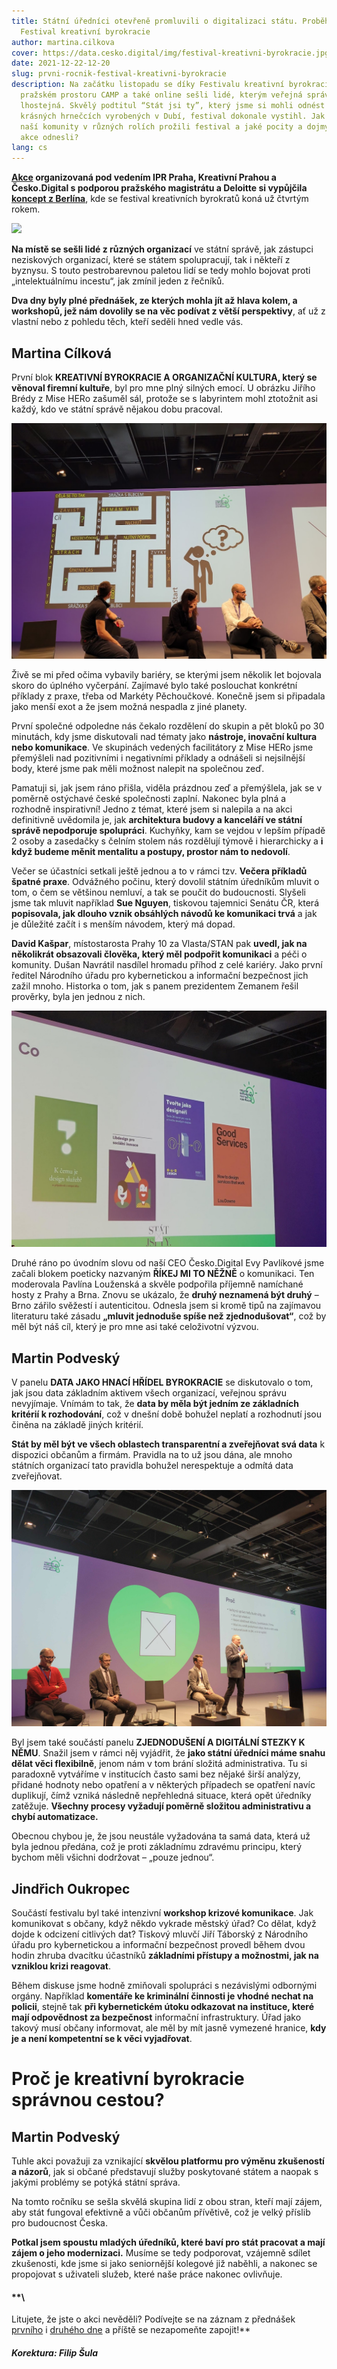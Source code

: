 ```yaml
---
title: Státní úředníci otevřeně promluvili o digitalizaci státu. Proběhl první
  Festival kreativní byrokracie
author: martina.cilkova
cover: https://data.cesko.digital/img/festival-kreativni-byrokracie.jpg
date: 2021-12-22-12-20
slug: prvni-rocnik-festival-kreativni-byrokracie
description: Na začátku listopadu se díky Festivalu kreativní byrokracie v
  pražském prostoru CAMP a také online sešli lidé, kterým veřejná správa není
  lhostejná. Skvělý podtitul “Stát jsi ty”, který jsme si mohli odnést na
  krásných hrnečcích vyrobených v Dubí, festival dokonale vystihl. Jak členové
  naší komunity v různých rolích prožili festival a jaké pocity a dojmy si z
  akce odnesli?
lang: cs
---
```

**[Akce](https://creativebureaucracy.cz/) organizovaná pod vedením IPR Praha, Kreativní Prahou a Česko.Digital s podporou pražského magistrátu a Deloitte si vypůjčila [koncept z Berlína](https://creativebureaucracy.org/)**, kde se festival kreativních byrokratů koná už čtvrtým rokem.

![](stát-si-ty.jpg)

**Na místě se sešli lidé z různých organizací** ve státní správě, jak zástupci neziskových organizací, které se státem spolupracují, tak i někteří z byznysu. S touto pestrobarevnou paletou lidí se tedy mohlo bojovat proti „intelektuálnímu incestu“, jak zmínil jeden z řečníků.

**Dva dny byly plné přednášek, ze kterých mohla jít až hlava kolem, a workshopů, jež nám dovolily se na věc podívat z větší perspektivy**, ať už z vlastní nebo z pohledu těch, kteří seděli hned vedle vás.

## Martina Cílková

První blok **KREATIVNÍ BYROKRACIE A ORGANIZAČNÍ KULTURA, který se věnoval firemní kultuře**, byl pro mne plný silných emocí. U obrázku Jiřího Brédy z Mise HERo zašuměl sál, protože se s labyrintem mohl ztotožnit asi každý, kdo ve státní správě nějakou dobu pracoval.

![](20211108_095027.jpg)

Živě se mi před očima vybavily bariéry, se kterými jsem několik let bojovala skoro do úplného vyčerpání. Zajímavé bylo také poslouchat konkrétní příklady z praxe, třeba od Markéty Pěchoučkové. Konečně jsem si připadala jako menší exot a že jsem možná nespadla z jiné planety.

První společné odpoledne nás čekalo rozdělení do skupin a pět bloků po 30 minutách, kdy jsme diskutovali nad tématy jako **nástroje, inovační kultura nebo komunikace**. Ve skupinách vedených facilitátory z Mise HERo jsme přemýšleli nad pozitivními i negativními příklady a odnášeli si nejsilnější body, které jsme pak měli možnost nalepit na společnou zeď.

Pamatuji si, jak jsem ráno přišla, viděla prázdnou zeď a přemýšlela, jak se v poměrně ostýchavé české společnosti zaplní. Nakonec byla plná a rozhodně inspirativní! Jedno z témat, které jsem si nalepila a na akci definitivně uvědomila je, jak **architektura budovy a kanceláří ve státní správě nepodporuje spolupráci**. Kuchyňky, kam se vejdou v lepším případě 2 osoby a zasedačky s čelním stolem nás rozdělují týmově i hierarchicky a **i když budeme měnit mentalitu a postupy, prostor nám to nedovolí**.

Večer se účastníci setkali ještě jednou a to v rámci tzv. **Večera příkladů špatné praxe**. Odvážného počinu, který dovolil státním úředníkům mluvit o tom, o čem se většinou nemluví, a tak se poučit do budoucnosti. Slyšeli jsme tak mluvit například **Sue Nguyen**, tiskovou tajemnici Senátu ČR, která **popisovala, jak dlouho vznik obsáhlých návodů ke komunikaci trvá** a jak je důležité začít i s menším návodem, který má dopad.

**David Kašpar**, místostarosta Prahy 10 za Vlasta/STAN pak **uvedl, jak na několikrát obsazovali člověka, který měl podpořit komunikaci** a péči o komunity. Dušan Navrátil nasdílel hromadu příhod z celé kariéry. Jako první ředitel Národního úřadu pro kybernetickou a informační bezpečnost jich zažil mnoho. Historka o tom, jak s panem prezidentem Zemanem řešil prověrky, byla jen jednou z nich.

![](festival-kreativni-byrokracie-prezentace.jpg)

Druhé ráno po úvodním slovu od naší CEO Česko.Digital Evy Pavlíkové jsme začali blokem poeticky nazvaným **ŘÍKEJ MI TO NĚŽNĚ** o komunikaci. Ten moderovala Pavlína Louženská a skvěle podpořila příjemně namíchané hosty z Prahy a Brna. Znovu se ukázalo, že **druhý neznamená být druhý** – Brno zářilo svěžestí i autenticitou. Odnesla jsem si kromě tipů na zajímavou literaturu také zásadu **„mluvit jednoduše spíše než zjednodušovat“**, což by měl být náš cíl, který je pro mne asi také celoživotní výzvou.

## Martin Podveský

V panelu **DATA JAKO HNACÍ HŘÍDEL BYROKRACIE** se diskutovalo o tom, jak jsou data základním aktivem všech organizací, veřejnou správu nevyjímaje. Vnímám to tak, že **data by měla být jedním ze základních kritérií k rozhodování**, což v dnešní době bohužel neplatí a rozhodnutí jsou činěna na základě jiných kritérií.

**Stát by měl být ve všech oblastech transparentní a zveřejňovat svá data** k dispozici občanům a firmám. Pravidla na to už jsou dána, ale mnoho státních organizací tato pravidla bohužel nerespektuje a odmítá data zveřejňovat.

![](prezentace-festival.png)

Byl jsem také součástí panelu **ZJEDNODUŠENÍ A DIGITÁLNÍ STEZKY K NĚMU**. Snažil jsem v rámci něj vyjádřit, že **jako státní úředníci máme snahu dělat věci flexibilně**, jenom nám v tom brání složitá administrativa. Tu si paradoxně vytváříme v institucích často sami bez nějaké širší analýzy, přidané hodnoty nebo opatření a v některých případech se opatření navíc duplikují, čímž vzniká následně nepřehledná situace, která opět úředníky zatěžuje. **Všechny procesy vyžadují poměrně složitou administrativu a chybí automatizace.** 

Obecnou chybou je, že jsou neustále vyžadována ta samá data, která už byla jednou předána, což je proti základnímu zdravému principu, který bychom měli všichni dodržovat – „pouze jednou“.

## Jindřich Oukropec

Součástí festivalu byl také intenzivní **workshop krizové komunikace**. Jak komunikovat s občany, když někdo vykrade městský úřad? Co dělat, když dojde k odcizení citlivých dat? Tiskový mluvčí Jiří Táborský z Národního úřadu pro kybernetickou a informační bezpečnost provedl během dvou hodin zhruba dvacítku účastníků **základními přístupy a možnostmi, jak na vzniklou krizi reagovat**.

Během diskuse jsme hodně zmiňovali spolupráci s nezávislými odbornými orgány. Například **komentáře ke kriminální činnosti je vhodné nechat na policii**, stejně tak **při kybernetickém útoku odkazovat na instituce, které mají odpovědnost za bezpečnost** informační infrastruktury. Úřad jako takový musí občany informovat, ale měl by mít jasně vymezené hranice, **kdy je a není kompetentní se k věci vyjadřovat**.

# Proč je kreativní byrokracie správnou cestou?

## Martin Podveský

Tuhle akci považuji za vznikající **skvělou platformu pro výměnu zkušeností a názorů**, jak si občané představují služby poskytované státem a naopak s jakými problémy se potýká státní správa.

Na tomto ročníku se sešla skvělá skupina lidí z obou stran, kteří mají zájem, aby stát fungoval efektivně a vůči občanům přívětivě, což je velký příslib pro budoucnost Česka.

**Potkal jsem spoustu mladých úředníků, které baví pro stát pracovat a mají zájem o jeho modernizaci.** Musíme se tedy podporovat, vzájemně sdílet zkušenosti, kde jsme si jako seniornější kolegové již naběhli, a nakonec se propojovat s uživateli služeb, které naše práce nakonec ovlivňuje.

#### **\
Litujete, že jste o akci nevěděli? Podívejte se na záznam z přednášek [prvního](https://www.youtube.com/watch?v=yNylz_lFO3c&ab_channel=Kreativn%C3%ADPraha) i [druhého dne](https://www.youtube.com/watch?v=SQC2j4Y3EFA&ab_channel=Kreativn%C3%ADPraha) a příště se nezapomeňte zapojit!**

##### *Korektura: Filip Šula*